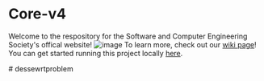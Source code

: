 # Core-v4
Welcome to the respository for the Software and Computer Engineering Society's 
offical website!
![image](https://user-images.githubusercontent.com/36345325/78325084-81350300-752b-11ea-8571-032ed04b3018.png)
To learn more, check out our 
[wiki page](https://github.com/SCE-Development/Core-v4/wiki)!
You can get started running this project locally 
[here](https://github.com/SCE-Development/Core-v4/wiki/Getting-Started).

#   d e s s e w r t p r o b l e m  
 